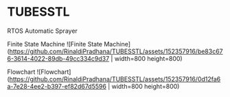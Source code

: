 # TUBESSTL
RTOS Automatic Sprayer

Finite State Machine
![Finite State Machine](https://github.com/RinaldiPradhana/TUBESSTL/assets/152357916/be83c676-3614-4022-89db-49cc334c9d37 | width=800 height=800)

Flowchart
![Flowchart](https://github.com/RinaldiPradhana/TUBESSTL/assets/152357916/0d12fa6a-7e28-4ee2-b397-ef82d67d5596 | width=800 height=800)
